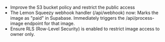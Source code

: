 * Improve the S3 bucket policy and restrict the public access
* The Lemon Squeezy webhook handler (/api/webhook) now:
Marks the image as "paid" in Supabase.
Immediately triggers the /api/process-image endpoint for that image.
* Ensure RLS (Row-Level Security) is enabled to restrict image access to owner only.
